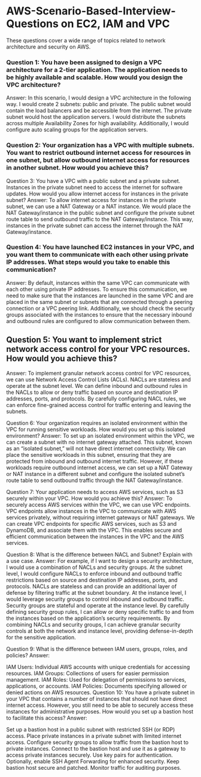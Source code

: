 # AWS-Scenario-Based-Interview-Questions on EC2, IAM and VPC
These questions cover a wide range of topics related to network architecture and security on AWS.

### Question 1: You have been assigned to design a VPC architecture for a 2-tier application. The application needs to be highly available and scalable. How would you design the VPC architecture?
Answer: In this scenario, I would design a VPC architecture in the following way. I would create 2 subnets: public and private. The public subnet would contain the load balancers and be accessible from the internet. The private subnet would host the application servers. I would distribute the subnets across multiple Availability Zones for high availability. Additionally, I would configure auto scaling groups for the application servers.

### Question 2: Your organization has a VPC with multiple subnets. You want to restrict outbound internet access for resources in one subnet, but allow outbound internet access for resources in another subnet. How would you achieve this?
Question 3: You have a VPC with a public subnet and a private subnet. Instances in the private subnet need to access the internet for software updates. How would you allow internet access for instances in the private subnet?
Answer: To allow internet access for instances in the private subnet, we can use a NAT Gateway or a NAT instance. We would place the NAT Gateway/instance in the public subnet and configure the private subnet route table to send outbound traffic to the NAT Gateway/instance. This way, instances in the private subnet can access the internet through the NAT Gateway/instance.

### Question 4: You have launched EC2 instances in your VPC, and you want them to communicate with each other using private IP addresses. What steps would you take to enable this communication?
Answer: By default, instances within the same VPC can communicate with each other using private IP addresses. To ensure this communication, we need to make sure that the instances are launched in the same VPC and are placed in the same subnet or subnets that are connected through a peering connection or a VPC peering link. Additionally, we should check the security groups associated with the instances to ensure that the necessary inbound and outbound rules are configured to allow communication between them.

## Question 5: You want to implement strict network access control for your VPC resources. How would you achieve this?
Answer: To implement granular network access control for VPC resources, we can use Network Access Control Lists (ACLs). NACLs are stateless and operate at the subnet level. We can define inbound and outbound rules in the NACLs to allow or deny traffic based on source and destination IP addresses, ports, and protocols. By carefully configuring NACL rules, we can enforce fine-grained access control for traffic entering and leaving the subnets.

Question 6: Your organization requires an isolated environment within the VPC for running sensitive workloads. How would you set up this isolated environment?
Answer: To set up an isolated environment within the VPC, we can create a subnet with no internet gateway attached. This subnet, known as an “isolated subnet,” will not have direct internet connectivity. We can place the sensitive workloads in this subnet, ensuring that they are protected from inbound and outbound internet traffic. However, if these workloads require outbound internet access, we can set up a NAT Gateway or NAT instance in a different subnet and configure the isolated subnet’s route table to send outbound traffic through the NAT Gateway/instance.

Question 7: Your application needs to access AWS services, such as S3 securely within your VPC. How would you achieve this?
Answer: To securely access AWS services within the VPC, we can use VPC endpoints. VPC endpoints allow instances in the VPC to communicate with AWS services privately, without requiring internet gateways or NAT gateways. We can create VPC endpoints for specific AWS services, such as S3 and DynamoDB, and associate them with the VPC. This enables secure and efficient communication between the instances in the VPC and the AWS services.

Question 8: What is the difference between NACL and Subnet? Explain with a use case.
Answer: For example, if I want to design a security architecture, I would use a combination of NACLs and security groups. At the subnet level, I would configure NACLs to enforce inbound and outbound traffic restrictions based on source and destination IP addresses, ports, and protocols. NACLs are stateless and can provide an additional layer of defense by filtering traffic at the subnet boundary. At the instance level, I would leverage security groups to control inbound and outbound traffic. Security groups are stateful and operate at the instance level. By carefully defining security group rules, I can allow or deny specific traffic to and from the instances based on the application’s security requirements. By combining NACLs and security groups, I can achieve granular security controls at both the network and instance level, providing defense-in-depth for the sensitive application.

Question 9: What is the difference between IAM users, groups, roles, and policies?
Answer:

IAM Users: Individual AWS accounts with unique credentials for accessing resources.
IAM Groups: Collections of users for easier permission management.
IAM Roles: Used for delegation of permissions to services, applications, or accounts.
IAM Policies: Documents specifying allowed or denied actions on AWS resources.
Question 10: You have a private subnet in your VPC that contains a number of instances that should not have direct internet access. However, you still need to be able to securely access these instances for administrative purposes. How would you set up a bastion host to facilitate this access?
Answer:

Set up a bastion host in a public subnet with restricted SSH (or RDP) access.
Place private instances in a private subnet with limited internet access.
Configure security groups to allow traffic from the bastion host to private instances.
Connect to the bastion host and use it as a gateway to access private instances securely.
Use key pairs for authentication. Optionally, enable SSH Agent Forwarding for enhanced security.
Keep bastion host secure and patched. Monitor traffic for auditing purposes.
